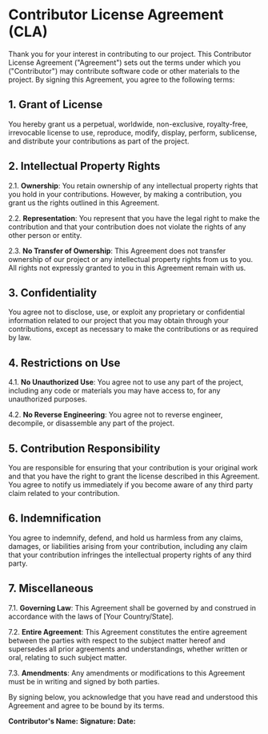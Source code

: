 # Contributor License Agreement (CLA)

Thank you for your interest in contributing to our project. This Contributor License Agreement ("Agreement") sets out the terms under which you ("Contributor") may contribute software code or other materials to the project. By signing this Agreement, you agree to the following terms:

## 1. Grant of License
You hereby grant us a perpetual, worldwide, non-exclusive, royalty-free, irrevocable license to use, reproduce, modify, display, perform, sublicense, and distribute your contributions as part of the project.

## 2. Intellectual Property Rights
2.1. **Ownership**:
   You retain ownership of any intellectual property rights that you hold in your contributions. However, by making a contribution, you grant us the rights outlined in this Agreement.

2.2. **Representation**:
   You represent that you have the legal right to make the contribution and that your contribution does not violate the rights of any other person or entity.

2.3. **No Transfer of Ownership**:
   This Agreement does not transfer ownership of our project or any intellectual property rights from us to you. All rights not expressly granted to you in this Agreement remain with us.

## 3. Confidentiality
You agree not to disclose, use, or exploit any proprietary or confidential information related to our project that you may obtain through your contributions, except as necessary to make the contributions or as required by law.

## 4. Restrictions on Use
4.1. **No Unauthorized Use**:
   You agree not to use any part of the project, including any code or materials you may have access to, for any unauthorized purposes.

4.2. **No Reverse Engineering**:
   You agree not to reverse engineer, decompile, or disassemble any part of the project.

## 5. Contribution Responsibility
You are responsible for ensuring that your contribution is your original work and that you have the right to grant the license described in this Agreement. You agree to notify us immediately if you become aware of any third party claim related to your contribution.

## 6. Indemnification
You agree to indemnify, defend, and hold us harmless from any claims, damages, or liabilities arising from your contribution, including any claim that your contribution infringes the intellectual property rights of any third party.

## 7. Miscellaneous
7.1. **Governing Law**:
   This Agreement shall be governed by and construed in accordance with the laws of [Your Country/State].

7.2. **Entire Agreement**:
   This Agreement constitutes the entire agreement between the parties with respect to the subject matter hereof and supersedes all prior agreements and understandings, whether written or oral, relating to such subject matter.

7.3. **Amendments**:
   Any amendments or modifications to this Agreement must be in writing and signed by both parties.

By signing below, you acknowledge that you have read and understood this Agreement and agree to be bound by its terms.

**Contributor's Name:**
**Signature:**
**Date:**
